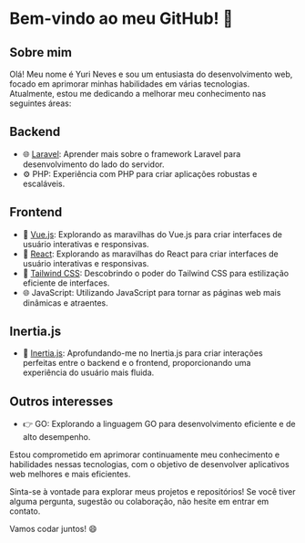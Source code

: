 # Bem-vindo ao meu GitHub! 👋

## Sobre mim
Olá! Meu nome é Yuri Neves e sou um entusiasta do desenvolvimento web, focado em aprimorar minhas habilidades em várias tecnologias. Atualmente, estou me dedicando a melhorar meu conhecimento nas seguintes áreas:

## Backend
- 🌐 [Laravel](https://laravel.com/): Aprender mais sobre o framework Laravel para desenvolvimento do lado do servidor.
- ⚙️ PHP: Experiência com PHP para criar aplicações robustas e escaláveis.

## Frontend
- 📖 [Vue.js](https://vuejs.org): Explorando as maravilhas do Vue.js para criar interfaces de usuário interativas e responsivas.
- 📖 [React](https://react.dev): Explorando as maravilhas do React para criar interfaces de usuário interativas e responsivas.
- 🎨 [Tailwind CSS](https://tailwindui.com): Descobrindo o poder do Tailwind CSS para estilização eficiente de interfaces.
- 🌐 JavaScript: Utilizando JavaScript para tornar as páginas web mais dinâmicas e atraentes.

## Inertia.js
- 🔗 [Inertia.js](https://inertiajs.com/): Aprofundando-me no Inertia.js para criar interações perfeitas entre o backend e o frontend, proporcionando uma experiência do usuário mais fluida.

## Outros interesses
- 👉 GO: Explorando a linguagem GO para desenvolvimento eficiente e de alto desempenho.

Estou comprometido em aprimorar continuamente meu conhecimento e habilidades nessas tecnologias, com o objetivo de desenvolver aplicativos web melhores e mais eficientes.

Sinta-se à vontade para explorar meus projetos e repositórios! Se você tiver alguma pergunta, sugestão ou colaboração, não hesite em entrar em contato.

Vamos codar juntos! 😄
